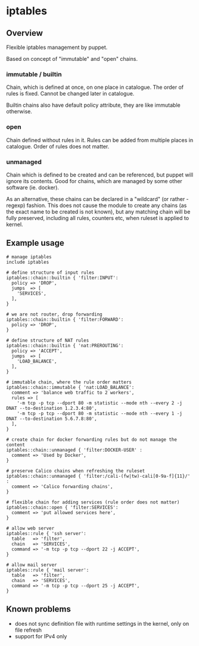 # iptables

## Overview

Flexible iptables management by puppet.

Based on concept of "immutable" and "open" chains.

### immutable / builtin

Chain, which is defined at once, on one place in catalogue. The order of rules is fixed. Cannot be changed later in catalogue.

Builtin chains also have default policy attribute, they are like immutable otherwise.

### open

Chain defined without rules in it. Rules can be added from multiple places in catalogue. Order of rules does not matter.

### unmanaged

Chain which is defined to be created and can be referenced, but puppet will ignore its contents. Good for chains, which are managed by some other software (ie. docker).

As an alternative, these chains can be declared in a "wildcard" (or rather - regexp) fashion. This does not cause the module to create any chains (as the exact name to be created is not known), but any matching chain will be fully preserved, including all rules, counters etc, when ruleset is applied to kernel.

## Example usage

    # manage iptables
    include iptables

    # define structure of input rules
    iptables::chain::builtin { 'filter:INPUT':
      policy => 'DROP',
      jumps  => [
        'SERVICES',
      ],
    }

    # we are not router, drop forwarding
    iptables::chain::builtin { 'filter:FORWARD':
      policy => 'DROP',
    }

    # define structure of NAT rules
    iptables::chain::builtin { 'nat:PREROUTING':
      policy => 'ACCEPT',
      jumps  => [
        'LOAD_BALANCE',
      ],
    }

    # immutable chain, where the rule order matters
    iptables::chain::immutable { 'nat:LOAD_BALANCE':
      comment => 'balance web traffic to 2 workers',
      rules => [
        '-m tcp -p tcp --dport 80 -m statistic --mode nth --every 2 -j DNAT --to-destination 1.2.3.4:80',
        '-m tcp -p tcp --dport 80 -m statistic --mode nth --every 1 -j DNAT --to-destination 5.6.7.8:80',
      ],
    }

    # create chain for docker forwarding rules but do not manage the content
    iptables::chain::unmanaged { 'filter:DOCKER-USER' :
      comment => 'Used by Docker',
    }

    # preserve Calico chains when refreshing the ruleset
    iptables::chain::unmanaged { 'filter:/cali-(fw|tw)-cali[0-9a-f]{11}/' :
      comment => 'Calico forwarding chains',
    }

    # flexible chain for adding services (rule order does not matter)
    iptables::chain::open { 'filter:SERVICES':
      comment => 'put allowed services here',
    }

    # allow web server
    iptables::rule { 'ssh server':
      table   => 'filter',
      chain   => 'SERVICES',
      command => '-m tcp -p tcp --dport 22 -j ACCEPT',
    }

    # allow mail server
    iptables::rule { 'mail server':
      table   => 'filter',
      chain   => 'SERVICES',
      command => '-m tcp -p tcp --dport 25 -j ACCEPT',
    }

## Known problems
* does not sync definition file with runtime settings in the kernel, only on file refresh
* support for IPv4 only
